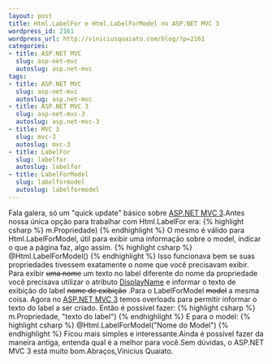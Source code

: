 ```yaml
--- 
layout: post
title: Html.LabelFor e Html.LabelForModel no ASP.NET MVC 3
wordpress_id: 2161
wordpress_url: http://viniciusquaiato.com/blog/?p=2161
categories: 
- title: ASP.NET MVC
  slug: asp-net-mvc
  autoslug: asp.net-mvc
tags: 
- title: ASP.NET MVC
  slug: asp-net-mvc
  autoslug: asp.net-mvc
- title: ASP.NET MVC 3
  slug: asp-net-mvc-3
  autoslug: asp.net-mvc-3
- title: MVC 3
  slug: mvc-3
  autoslug: mvc-3
- title: LabelFor
  slug: labelfor
  autoslug: labelfor
- title: LabelForModel
  slug: labelformodel
  autoslug: labelformodel
---
```

Fala galera, só um "quick update" básico sobre [ASP.NET MVC 3](http://viniciusquaiato.com/blog/asp-net-mvc-3).Antes nossa única opção para trabalhar com Html.LabelFor era:
{% highlight csharp %}
 m.Propriedade)
{% endhighlight %}
O mesmo é válido para Html.LabelForModel, útil para exibir uma informação sobre o model, indicar o que a página faz, algo assim.
{% highlight csharp %}
@Html.LabelForModel()
{% endhighlight %}
Isso funcionava bem se suas propriedades tivessem exatamente o nome que você precisavam exibir. Para exibir <del datetime="2010-11-19T10:34:57+00:00">uma nome</del> um texto no label diferente do nome da propriedade você precisava utilizar o atributo [DisplayName](http://msdn.microsoft.com/pt-br/library/system.componentmodel.displaynameattribute.aspx) e informar o texto de exibição do label <del datetime="2010-11-19T10:34:57+00:00">nome de exibição</del> .Para o LabelForModel <del datetime="2010-11-19T10:34:57+00:00">model</del> a mesma coisa. Agora no [ASP.NET MVC 3](http://asp.net/mvc/mvc3) temos overloads para permitir informar o texto do label a ser criado. Então é possível fazer:
{% highlight csharp %}
 m.Propriedade, "texto do label")
{% endhighlight %}
E para o model:
{% highlight csharp %}
@Html.LabelForModel("Nome do Model")
{% endhighlight %}
Ficou mais simples e interessante.Ainda é possível fazer da maneira antiga, entenda qual é a melhor para você.Sem dúvidas, o ASP.NET MVC 3 está muito bom.Abraços,Vinicius Quaiato.
